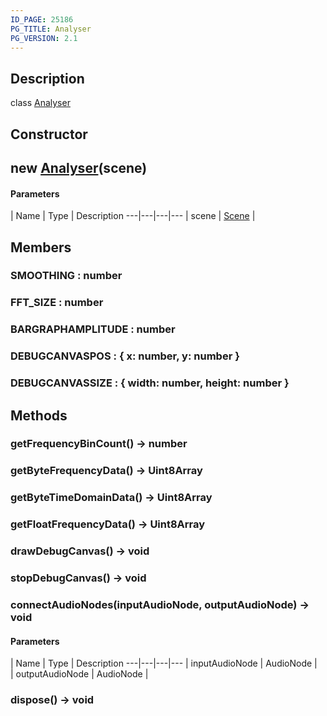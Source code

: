 ```yaml
---
ID_PAGE: 25186
PG_TITLE: Analyser
PG_VERSION: 2.1
---
```

## Description

class [Analyser](/classes/3.0/Analyser)



## Constructor

## new [Analyser](/classes/3.0/Analyser)(scene)



#### Parameters
 | Name | Type | Description
---|---|---|---
 | scene | [Scene](/classes/3.0/Scene) |      

## Members

### SMOOTHING : number



### FFT_SIZE : number



### BARGRAPHAMPLITUDE : number



### DEBUGCANVASPOS : { x: number,  y: number }



### DEBUGCANVASSIZE : { width: number,  height: number }



## Methods

### getFrequencyBinCount() &rarr; number


### getByteFrequencyData() &rarr; Uint8Array


### getByteTimeDomainData() &rarr; Uint8Array


### getFloatFrequencyData() &rarr; Uint8Array


### drawDebugCanvas() &rarr; void


### stopDebugCanvas() &rarr; void


### connectAudioNodes(inputAudioNode, outputAudioNode) &rarr; void



#### Parameters
 | Name | Type | Description
---|---|---|---
 | inputAudioNode | AudioNode |      
 | outputAudioNode | AudioNode |      
### dispose() &rarr; void



